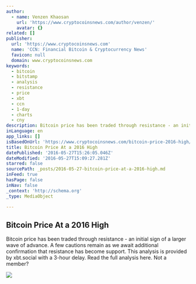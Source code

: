 ```yaml
---
author:
  - name: Venzen Khaosan
    url: 'https://www.cryptocoinsnews.com/author/venzen/'
    avatar: {}
related: []
publisher:
  url: 'https://www.cryptocoinsnews.com'
  name: 'CCN: Financial Bitcoin & Cryptocurrency News'
  favicon: null
  domain: www.cryptocoinsnews.com
keywords:
  - bitcoin
  - bitstamp
  - analysis
  - resistance
  - price
  - xbt
  - ccn
  - 1-day
  - charts
  - cny
description: Bitcoin price has been traded through resistance - an initial sign of a larger wave of advance. A few cautions remain as we await additional confirmation that resistance has become support. This analysis is provided by xbt.social with a 3-hour delay. Read the full analysis here. Not a member?
inLanguage: en
app_links: []
isBasedOnUrl: 'https://www.cryptocoinsnews.com/bitcoin-price-2016-high/'
title: Bitcoin Price At a 2016 High
datePublished: '2016-05-27T15:26:05.046Z'
dateModified: '2016-05-27T15:09:27.281Z'
starred: false
sourcePath: _posts/2016-05-27-bitcoin-price-at-a-2016-high.md
inFeed: true
hasPage: false
inNav: false
_context: 'http://schema.org'
_type: MediaObject

---
```

<article style=""><h1>Bitcoin Price At a 2016 High</h1><p>Bitcoin price has been traded through resistance - an initial sign of a larger wave of advance. A few cautions remain as we await additional confirmation that resistance has become support. This analysis is provided by xbt.social with a 3-hour delay. Read the full analysis here. Not a member?</p><img src="https://www.cryptocoinsnews.com/wp-content/uploads/2016/05/Selection_20160527_001.png" /></article>